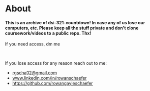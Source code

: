 # About

#### This is an archive of dsi-321-countdown! In case any of us lose our computers, etc.  Please keep all the stuff private and don't clone coursework/videos to a public repo. Thx! 

If you need access, dm me

<br />

If you lose access for any reason reach out to me:
* rgscha02@gmail.com <br />
* www.linkedin.com/in/rowanschaefer <br />
* https://github.com/rowangayleschaefer <br />

<br />
